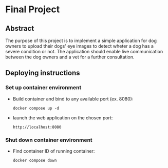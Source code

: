 # Final Project

## Abstract

The purpose of this project is to implement a simple application for dog owners to upload their dogs' eye images to detect wheter a dog has a severe condition or not. The application should enable live communication between the dog owners and a vet for a further consultation. 

## Deploying instructions

### Set up container environment
- Build container and bind to any available port (ex. 8080):
    ```
    docker compose up -d
    ```
- launch the web application on the chosen port:
    ```
    http://localhost:8080
    ```

### Shut down container environment
- Find container ID of running container:
    ```
    docker compose down
    ```
